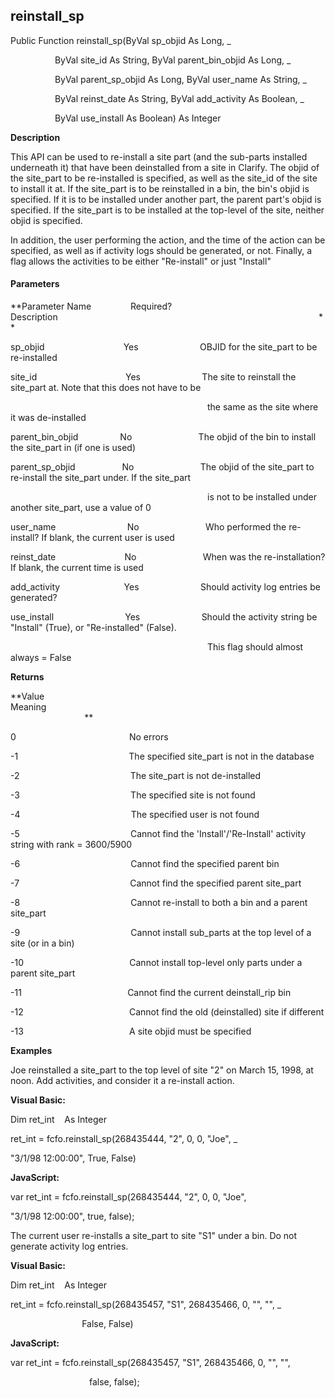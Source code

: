 reinstall_sp
------------

Public Function reinstall_sp(ByVal sp_objid As Long, _

                  ByVal site_id As String, ByVal parent_bin_objid As Long, _

                  ByVal parent_sp_objid As Long, ByVal user_name As String, _

                  ByVal reinst_date As String, ByVal add_activity As Boolean, _

                  ByVal use_install As Boolean) As Integer

**Description**

This API can be used to re-install a site part (and the sub-parts installed underneath it) that have been deinstalled from a site in Clarify. The objid of the site_part to be re-installed is specified, as well as the site_id of the site to install it at. If the site_part is to be reinstalled in a bin, the bin's objid is specified. If it is to be installed under another part, the parent part's objid is specified. If the site_part is to be installed at the top-level of the site, neither objid is specified.

In addition, the user performing the action, and the time of the action can be specified, as well as if activity logs should be generated, or not. Finally, a flag allows the activities to be either "Re-install" or just "Install"

#### Parameters
**Parameter Name                Required?             Description                                                                                                          **

sp_objid                                Yes                         OBJID for the site_part to be re-installed

site_id                                    Yes                         The site to reinstall the site_part at. Note that this does not have to be

                                                                                the same as the site where it was de-installed

parent_bin_objid                 No                           The objid of the bin to install the site_part in (if one is used)

parent_sp_objid                   No                           The objid of the site_part to re-install the site_part under. If the site_part

                                                                                is not to be installed under another site_part, use a value of 0

user_name                             No                           Who performed the re-install? If blank, the current user is used

reinst_date                            No                           When was the re-installation? If blank, the current time is used

add_activity                          Yes                         Should activity log entries be generated?

use_install                             Yes                         Should the activity string be "Install" (True), or "Re-installed" (False).

                                                                                This flag should almost always = False

**Returns**

**Value                                     Meaning                                                                                                                                               **

0                                              No errors

-1                                             The specified site_part is not in the database

-2                                             The site_part is not de-installed

-3                                             The specified site is not found

-4                                             The specified user is not found

-5                                             Cannot find the 'Install'/'Re-Install' activity string with rank = 3600/5900

-6                                             Cannot find the specified parent bin

-7                                             Cannot find the specified parent site_part

-8                                             Cannot re-install to both a bin and a parent site_part

-9                                             Cannot install sub_parts at the top level of a site (or in a bin)

-10                                           Cannot install top-level only parts under a parent site_part

-11                                           Cannot find the current deinstall_rip bin

-12                                           Cannot find the old (deinstalled) site if different

-13                                           A site objid must be specified

**Examples**

 Joe reinstalled a site_part to the top level of site "2" on March 15, 1998, at noon. Add activities, and consider it a re-install action.

**Visual Basic:**

Dim ret_int    As Integer

ret_int = fcfo.reinstall_sp(268435444, "2", 0, 0, "Joe", _

 "3/1/98 12:00:00", True, False)

**JavaScript:**

var ret_int = fcfo.reinstall_sp(268435444, "2", 0, 0, "Joe",

 "3/1/98 12:00:00", true, false);

 The current user re-installs a site_part to site "S1" under a bin. Do not generate activity log entries.

**Visual Basic:**

Dim ret_int    As Integer

ret_int = fcfo.reinstall_sp(268435457, "S1", 268435466, 0, "", "", _

                             False, False)

**JavaScript:**

var ret_int = fcfo.reinstall_sp(268435457, "S1", 268435466, 0, "", "",

                                false, false);
